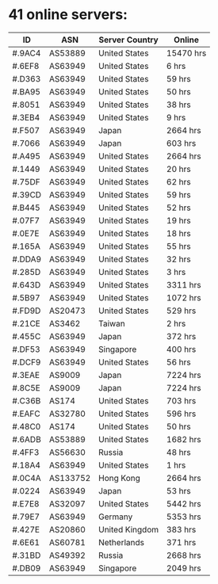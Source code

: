 # 41 online servers:

| ID | ASN | Server Country | Online |
| ------ | ------ | ------ | ------ |
| #.9AC4 | AS53889 | United States | 15470 hrs |
| #.6EF8 | AS63949 | United States | 6 hrs |
| #.D363 | AS63949 | United States | 59 hrs |
| #.BA95 | AS63949 | United States | 50 hrs |
| #.8051 | AS63949 | United States | 38 hrs |
| #.3EB4 | AS63949 | United States | 9 hrs |
| #.F507 | AS63949 | Japan | 2664 hrs |
| #.7066 | AS63949 | Japan | 603 hrs |
| #.A495 | AS63949 | United States | 2664 hrs |
| #.1449 | AS63949 | United States | 20 hrs |
| #.75DF | AS63949 | United States | 62 hrs |
| #.39CD | AS63949 | United States | 59 hrs |
| #.B445 | AS63949 | United States | 52 hrs |
| #.07F7 | AS63949 | United States | 19 hrs |
| #.0E7E | AS63949 | United States | 18 hrs |
| #.165A | AS63949 | United States | 55 hrs |
| #.DDA9 | AS63949 | United States | 32 hrs |
| #.285D | AS63949 | United States | 3 hrs |
| #.643D | AS63949 | United States | 3311 hrs |
| #.5B97 | AS63949 | United States | 1072 hrs |
| #.FD9D | AS20473 | United States | 529 hrs |
| #.21CE | AS3462 | Taiwan | 2 hrs |
| #.455C | AS63949 | Japan | 372 hrs |
| #.DF53 | AS63949 | Singapore | 400 hrs |
| #.DCF9 | AS63949 | United States | 56 hrs |
| #.3EAE | AS9009 | Japan | 7224 hrs |
| #.8C5E | AS9009 | Japan | 7224 hrs |
| #.C36B | AS174 | United States | 703 hrs |
| #.EAFC | AS32780 | United States | 596 hrs |
| #.48C0 | AS174 | United States | 50 hrs |
| #.6ADB | AS53889 | United States | 1682 hrs |
| #.4FF3 | AS56630 | Russia | 48 hrs |
| #.18A4 | AS63949 | United States | 1 hrs |
| #.0C4A | AS133752 | Hong Kong | 2664 hrs |
| #.0224 | AS63949 | Japan | 53 hrs |
| #.E7E8 | AS32097 | United States | 5442 hrs |
| #.79E7 | AS63949 | Germany | 5353 hrs |
| #.427E | AS20860 | United Kingdom | 383 hrs |
| #.6E61 | AS60781 | Netherlands | 371 hrs |
| #.31BD | AS49392 | Russia | 2668 hrs |
| #.DB09 | AS63949 | Singapore | 2049 hrs |

